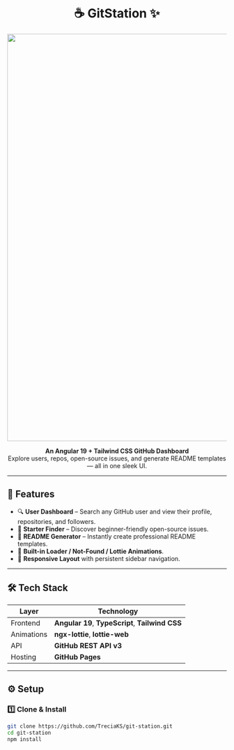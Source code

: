 <h1 align="center">☕ GitStation ✨</h1>
<p align="center">
  <img width="1650" height="934" alt="Screenshot 2025-10-24 at 05 28 48" src="https://github.com/user-attachments/assets/a76edeac-7e40-48c6-82bf-adb4d57b8667" />
</p>
<p align="center">
  <strong>An Angular 19 + Tailwind CSS GitHub Dashboard</strong><br>
  Explore users, repos, open-source issues, and generate README templates — all in one sleek UI.
</p>

---

## 🚀 Features

- 🔍 **User Dashboard** – Search any GitHub user and view their profile, repositories, and followers.  
- 🧩 **Starter Finder** – Discover beginner-friendly open-source issues.  
- 🧾 **README Generator** – Instantly create professional README templates.  
- 💨 **Built-in Loader / Not-Found / Lottie Animations**.  
- 🧭 **Responsive Layout** with persistent sidebar navigation.

---

## 🛠️ Tech Stack

| Layer | Technology |
|--------|-------------|
| Frontend | **Angular 19**, **TypeScript**, **Tailwind CSS** |
| Animations | **ngx-lottie**, **lottie-web** |
| API | **GitHub REST API v3** |
| Hosting | **GitHub Pages** |

---

## ⚙️ Setup

### 1️⃣ Clone & Install
```bash
git clone https://github.com/TreciaKS/git-station.git
cd git-station
npm install
